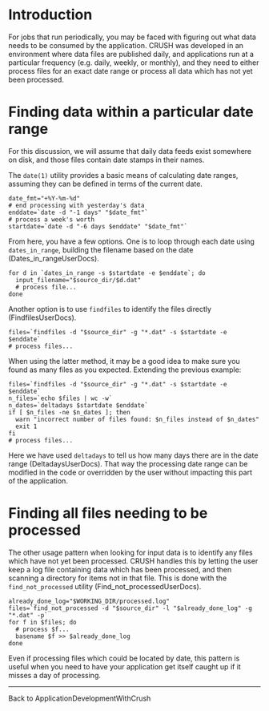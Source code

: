 # Introduction #

For jobs that run periodically, you may be faced with figuring out what data needs to be consumed by the application.  CRUSH was developed in an environment where data files are published daily, and applications run at a particular frequency (e.g. daily, weekly, or monthly), and they need to either process files for an exact date range or process all data which has not yet been processed.

# Finding data within a particular date range #

For this discussion, we will assume that daily data feeds exist somewhere on disk, and those files contain date stamps in their names.

The `date(1)` utility provides a basic means of calculating date ranges, assuming they can be defined in terms of the current date.

```
date_fmt="+%Y-%m-%d"
# end processing with yesterday's data
enddate=`date -d "-1 days" "$date_fmt"`
# process a week's worth
startdate=`date -d "-6 days $enddate" "$date_fmt"`
```

From here, you have a few options.  One is to loop through each date using `dates_in_range`, building the filename based on the date (Dates\_in\_rangeUserDocs).

```
for d in `dates_in_range -s $startdate -e $enddate`; do
  input_filename="$source_dir/$d.dat"
  # process file...
done
```

Another option is to use `findfiles` to identify the files directly (FindfilesUserDocs).

```
files=`findfiles -d "$source_dir" -g "*.dat" -s $startdate -e $enddate`
# process files...
```

When using the latter method, it may be a good idea to make sure you found as many files as you expected.  Extending the previous example:

```
files=`findfiles -d "$source_dir" -g "*.dat" -s $startdate -e $enddate`
n_files=`echo $files | wc -w`
n_dates=`deltadays $startdate $enddate`
if [ $n_files -ne $n_dates ]; then
  warn "incorrect number of files found: $n_files instead of $n_dates"
  exit 1
fi
# process files...
```

Here we have used `deltadays` to tell us how many days there are in the date range (DeltadaysUserDocs).  That way the processing date range can be modified in the code or overridden by the user without impacting this part of the application.

# Finding all files needing to be processed #

The other usage pattern when looking for input data is to identify any files which have not yet been processed.  CRUSH handles this by letting the user keep a log file containing data which has been processed, and then scanning a directory for items not in that file.  This is done with the `find_not_processed` utility (Find\_not\_processedUserDocs).

```
already_done_log="$WORKING_DIR/processed.log"
files=`find_not_processed -d "$source_dir" -l "$already_done_log" -g "*.dat" -p`
for f in $files; do
  # process $f...
  basename $f >> $already_done_log
done
```

Even if processing files which could be located by date, this pattern is useful when you need to have your application get itself caught up if it misses a day of processing.


---

Back to ApplicationDevelopmentWithCrush
